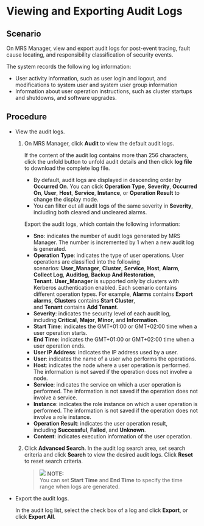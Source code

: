# Viewing and Exporting Audit Logs<a name="EN-US_TOPIC_0125375920"></a>

## Scenario<a name="section586257321787"></a>

On MRS Manager, view and export audit logs for post-event tracing, fault cause locating, and responsibility classification of security events.

The system records the following log information:

-   User activity information, such as user login and logout, and modifications to system user and system user group information
-   Information about user operation instructions, such as cluster startups and shutdowns, and software upgrades.

## Procedure<a name="section1990362217839"></a>

-   View the audit logs.
    1.  On MRS Manager, click  **Audit**  to view the default audit logs.

        If the content of the audit log contains more than 256 characters, click the unfold button to unfold audit details and then click  **log file**  to download the complete log file.

        -   By default, audit logs are displayed in descending order by  **Occurred On**. You can click **Operation Type**, **Severity**, **Occurred On**, **User**, **Host**, **Service**, **Instance**, or **Operation Result**  to change the display mode.
        -   You can filter out all audit logs of the same severity in  **Severity**, including both cleared and uncleared alarms.

        Export the audit logs, which contain the following information:

        -   **Sno**: indicates the number of audit logs generated by MRS Manager. The number is incremented by 1 when a new audit log is generated.
        -   **Operation Type**: indicates the type of user operations. User operations are classified into the following scenarios: **User\_Manager**,  **Cluster**,  **Service**,  **Host**,  **Alarm**,  **Collect Log**,  **Auditlog**,  **Backup And Restoration**,  **Tenant**. **User\_Manager** is supported only by clusters with Kerberos authentication enabled. Each scenario contains different operation types. For example, **Alarms** contains **Export alarms**, **Clusters** contains **Start Cluster**, and **Tenant** contains **Add Tenant**.
        -   **Severity**: indicates the security level of each audit log, including **Critical**, **Major**, **Minor**, and **Information**.
        -   **Start Time**: indicates the GMT+01:00 or GMT+02:00 time when a user operation starts.
        -   **End Time**: indicates the GMT+01:00 or GMT+02:00 time when a user operation ends.
        -   **User IP Address**: indicates the IP address used by a user.
        -   **User**: indicates the name of a user who performs the operations.
        -   **Host**: indicates the node where a user operation is performed. The information is not saved if the operation does not involve a node.
        -   **Service**: indicates the service on which a user operation is performed. The information is not saved if the operation does not involve a service.
        -   **Instance**: indicates the role instance on which a user operation is performed. The information is not saved if the operation does not involve a role instance.
        -   **Operation Result**: indicates the user operation result, including **Successful**, **Failed**, and **Unknown**.
        -   **Content**: indicates execution information of the user operation.

    2.  Click  **Advanced Search**. In the audit log search area, set search criteria and click **Search**  to view the desired audit logs. Click **Reset**  to reset search criteria.

        >![](/images/icon-note.gif) **NOTE:**   
        >You can set  **Start Time** and **End Time**  to specify the time range when logs are generated.  


-   Export the audit logs.

    In the audit log list, select the check box of a log and click  **Export**, or click **Export All**.


